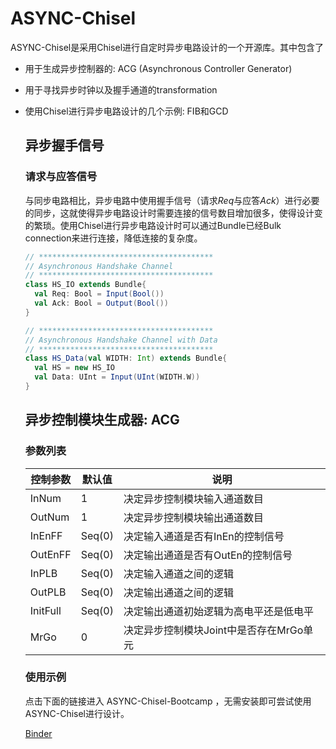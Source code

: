 # ASYNC-Chisel

ASYNC-Chisel是采用Chisel进行自定时异步电路设计的一个开源库。其中包含了

- 用于生成异步控制器的: ACG (Asynchronous Controller Generator)

- 用于寻找异步时钟以及握手通道的transformation

- 使用Chisel进行异步电路设计的几个示例: FIB和GCD
  
  ## 异步握手信号
  
  ### 请求与应答信号
  
  与同步电路相比，异步电路中使用握手信号（请求*Req*与应答*Ack*）进行必要的同步，这就使得异步电路设计时需要连接的信号数目增加很多，使得设计变的繁琐。使用Chisel进行异步电路设计时可以通过Bundle已经Bulk connection来进行连接，降低连接的复杂度。
  
  ```scala
  // ***************************************
  // Asynchronous Handshake Channel
  // ***************************************
  class HS_IO extends Bundle{
    val Req: Bool = Input(Bool())
    val Ack: Bool = Output(Bool())
  }
  
  // ***************************************
  // Asynchronous Handshake Channel with Data
  // ***************************************
  class HS_Data(val WIDTH: Int) extends Bundle{
    val HS = new HS_IO
    val Data: UInt = Input(UInt(WIDTH.W))
  }
  ```
  
  ## 异步控制模块生成器: ACG
  
  ### 参数列表
  
  | 控制参数     | 默认值    | 说明                       |
  | -------- | ------ | ------------------------ |
  | InNum    | 1      | 决定异步控制模块输入通道数目           |
  | OutNum   | 1      | 决定异步控制模块输出通道数目           |
  | InEnFF   | Seq(0) | 决定输入通道是否有InEn的控制信号       |
  | OutEnFF  | Seq(0) | 决定输出通道是否有OutEn的控制信号      |
  | InPLB    | Seq(0) | 决定输入通道之间的逻辑              |
  | OutPLB   | Seq(0) | 决定输出通道之间的逻辑              |
  | InitFull | Seq(0) | 决定输出通道初始逻辑为高电平还是低电平      |
  | MrGo     | 0      | 决定异步控制模块Joint中是否存在MrGo单元 |
  
  ### 使用示例
  
  点击下面的链接进入 ASYNC-Chisel-Bootcamp ，无需安装即可尝试使用ASYNC-Chisel进行设计。
  
  [Binder](https://mybinder.org/v2/gh/Jilin-Zhang/ASYNC-Chisel-Bootcamp/main)